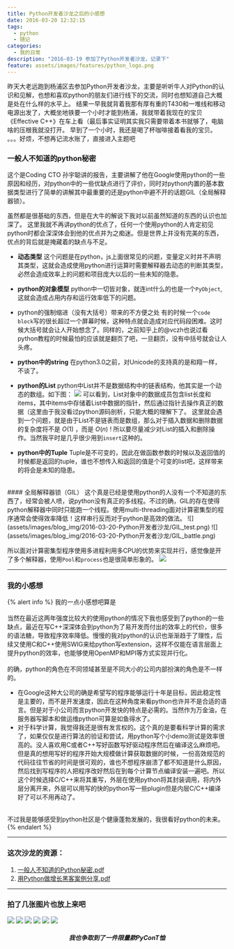 ```yaml
---
title: Python开发者沙龙之后的小感想
date: 2016-03-20 12:32:15
tags:
  - python
  - 随记
categories:
  - 我的日常
description: "2016-03-19 参加了Python开发者沙龙，记录下"
feature: assets/images/features/python_logo.png
---
```


昨天大老远跑到杨浦区去参加Python开发者沙龙，主要是听听牛人对Python的认识和见解，也想和喜欢python的朋友们进行线下的交流，同时也想知道自己大概是处在什么样的水平上。
结果一早我就背着我那有厚有重的T430和一堆线和移动电源出发了，大概坐地铁要一个小时才能到杨浦，我就带着我现在的宝贝《Effective C++》在车上看（最后事实证明其实我只需要带着本书就够了，电脑啥的压根我就没打开。
早到了一个小时，我还是喝了杯咖啡接着看我的宝贝。
。。。好烦，不想再记流水账了，直接进入主题吧

### 一般人不知道的python秘密
这个是Coding CTO 孙宇聪讲的报告，主要讲解了他在Google使用python的一些原因和经历，对python中的一些优缺点进行了评价，同时对python内置的基本数据类型进行了简单的讲解其中最重要的还是python中避不开的话题GIL（全局解释器锁）。
<!-- more -->
虽然都是很基础的东西，但是在大牛的解说下我对以前虽然知道的东西的认识也加深了。
这里我就不再讲python的优点了，任何一个使用python的人肯定初见python时都会深深体会到他的优点并为之痴迷。但是世界上并没有完美的东西，优点的背后就是掩藏着的缺点与不足。

- **动态类型**
这个问题是在python，js上面很常见的问题，变量定义时并不声明其类型，这就会造成使用python进行运算时需要解释器去动态的判断其类型，必然会造成效率上的问题和项目庞大以后的一些未知的隐患。

- **python的对象模型**
python中一切皆对象，就连int什么的也是一个`PyObject`, 这就会造成占用内存和运行效率低下的问题。

- python的强制缩进（没有大括号）带来的不方便之处
有的时候一个`code block`写的很长超过一个屏幕时候，这种特点就会造成对应代码段困难。这时候大括号就会让人开始想念了。同样的，之前知乎上的@vczh也说过看python教程的时候最怕的应该就是翻页了吧，一旦翻页，没有中括号就会让人头疼。

- **python中的string**
在python3.0之前，对Unicode的支持真的是和翔一样，不谈了。

- **python的List**
python中List并不是数据结构中的链表结构，他其实是一个动态的数组。如下图：
![](assets/images/blog_img/2016-03-20-Python开发者沙龙/python_list.png)
可以看到，List对象中的数据成员包含list长度和items，其中items中存储着List中数据的指针，然后通过指针去操作真正的数据（这里由于我没看过python源码剖析，只能大概的理解下了。
这里就会遇到一个问题，就是由于List不是链表而是数组，那么对于插入数据和删除数据的复杂度将不是 $O(1)$ ，而是 $O(n)$ ! 所以要尽量减少对List的插入和删除操作。当然我平时是几乎很少用到`insert`这种的。

- **python中的Tuple**
Tuple是不可变的，因此在做函数参数的时候以及返回值的时候都是返回的tuple，谁也不想传入和返回的值是个可变的list吧，这样带来的将会是未知的隐患。

<br>
#### 全局解释器锁（GIL）
这个真是已经是使用python的人没有一个不知道的东西了，经常会被人喷，说python没有真正的多线程。不过的确，GIL的存在使得python解释器中同时只能跑一个线程。使用multi-threading面对计算密集型的程序通常会使得效率降低！这样串行反而对于python是高效的做法。
![](assets/images/blog_img/2016-03-20-Python开发者沙龙/GIL_test.png)
![](assets/images/blog_img/2016-03-20-Python开发者沙龙/GIL_battle.png)

所以面对计算密集型程序使用多进程利用多CPU的优势来实现并行，感觉像是开了多个解释器，使用`Pool`和`process`也是很简单形象的。
![](assets/images/blog_img/2016-03-20-Python开发者沙龙/multi-process.png)

---
### 我的小感想
{% alert info %}
我的一点小感想吧算是
<br>
<br>
当然在最近这两年强度比较大的使用python的情况下我也感受到了python的一些缺点，最近在写C++深深体会到python为了易开发而付出的效率上的代价，很多的语法糖，导致程序效率降低。慢慢的我对python的认识也渐渐趋于了理性，后续又使用C和C++使用SWIG来给python写extension，这样不仅能在语言层面上提升python的效率，也能够使用OpenMP和MPI等方式实现并行化。
<br>
<br>
的确，python的角色在不同领域甚至是不同大小的公司内部扮演的角色是不一样的。
<ul>
<li> 在Google这种大公司的确是希望写的程序能够运行十年是目标，因此稳定性是主要的，而不是开发速度，因此在这种角度来看python也许并不是合适的语言。但是对于小公司而言python开发快的特点是必需的。当然作为万金油，在服务器写脚本和做运维python可算是如鱼得水了。
<li> 对于科学计算，我觉得我还是很有发言权的。这个真的是要看科学计算的需求了，如果仅仅是进行算法的验证和尝试，用python写个小demo测试是效率很高的。没人喜欢用C或者C++写好函数写好驱动程序然后在编译这么麻烦吧。但是真的想用写好的程序开始大规模做计算获取数据的时候，一份高效规范的代码往往节省的时间是很可观的，谁也不想程序崩溃了都不知道是什么原因，然后找到写程序的人把程序改好然后在到每个计算节点编译安装一遍吧。所以这个时候选择C/C++来将其重写，外层在使用python将其封装调用，将内外层分离开来，外层可以用写的快的python写一些plugin但是内层C/C++编译好了可以不用再动了。
</ul>
<br>
不过我是能够感受到python社区是个健康蓬勃发展的，我很看好python的未来。
{% endalert %}

---
### 这次沙龙的资源：
1. [一般人不知道的Python秘密.pdf](assets/files/一般人不知道的Python秘密.pdf)
2. [用Python做增长黑客案例分享.pdf](assets/files/用Python做增长黑客案例分享.pdf)

---
### 拍了几张图片也放上来吧
![](assets/images/blog_img/2016-03-20-Python开发者沙龙/IMG_20160319_124628.jpg)
![](assets/images/blog_img/2016-03-20-Python开发者沙龙/IMG_20160319_140713.jpg)
![](assets/images/blog_img/2016-03-20-Python开发者沙龙/IMG_20160319_140754.jpg)
![](assets/images/blog_img/2016-03-20-Python开发者沙龙/IMG_20160319_161839.jpg)
![](assets/images/blog_img/2016-03-20-Python开发者沙龙/IMG_20160319_163055.jpg)
![](assets/images/blog_img/2016-03-20-Python开发者沙龙/IMG_20160319_181523.jpg)
<h5 align="center">我也争取到了一件限量款PyConT恤</h5>
